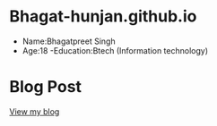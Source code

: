 # Bhagat-hunjan.github.io
- Name:Bhagatpreet Singh
- Age:18
-Education:Btech (Information technology)

# Blog Post
[View my blog](my_experience/readme.md)

